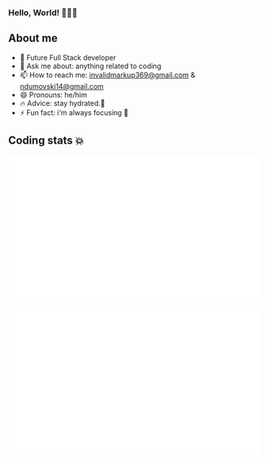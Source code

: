 ### Hello, World! 👨‍💻🌐

## About me


- 🚀 Future Full Stack developer
- 💬 Ask me about: anything related to coding
- 📫 How to reach me: invalidmarkup369@gmail.com & ndumovski14@gmail.com 
- 😄 Pronouns: he/him
- 🔥 Advice: stay hydrated.🙏
- ⚡ Fun fact: i'm always focusing 🎯

## Coding stats 💥

![](https://github.com/invalidmarkup369/github-stats/blob/master/generated/overview.svg)


![](https://github.com/invalidmarkup369/github-stats/blob/master/generated/languages.svg)

